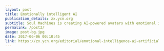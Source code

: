 ```yaml
---
layout: post
title: Emotionally intelligent AI
publication_details: zx.ycn.org
subtitle: Soul Machines is creating AI-powered avatars with emotional intelligence. I speak to chief business officer Greg Cross to learn how brands can use its lifelike chatbots. 
permalink: /post3/
image: post-bg.jpg
date: 2017-06-06 00:10:45
link: https://zx.ycn.org/editorial/emotional-intelligence-ai-artificial-intelligence/
---
```


